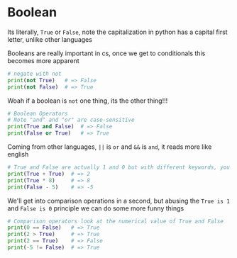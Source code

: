 # Boolean
Its literally, `True` or `False`, note the capitalization in python has a capital first letter, unlike other languages

Booleans are really important in cs, once we get to conditionals this becomes more apparent

```py
# negate with not
print(not True)   # => False
print(not False)  # => True
```

Woah if a boolean is `not` one thing, its the other thing!!!

```py
# Boolean Operators
# Note "and" and "or" are case-sensitive
print(True and False)  # => False
print(False or True)   # => True
```

Coming from other languages, `||` is `or` and `&&` is `and`,  it reads more like english

```py
# True and False are actually 1 and 0 but with different keywords, you can do really cursed things with this info
print(True + True)  # => 2
print(True * 8)     # => 8
print(False - 5)    # => -5
```

We'll get into comparison operations in a second, but abusing the `True is 1` and `False is 0` principle we can do some more funny things
```py
# Comparison operators look at the numerical value of True and False
print(0 == False)   # => True
print(2 > True)     # => True
print(2 == True)    # => False
print(-5 != False)  # => True
```

